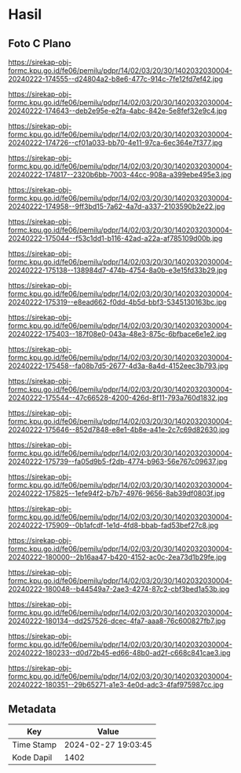 # Hasil

## Foto C Plano

https://sirekap-obj-formc.kpu.go.id/fe06/pemilu/pdpr/14/02/03/20/30/1402032030004-20240222-174555--d24804a2-b8e6-477c-914c-7fe12fd7ef42.jpg

https://sirekap-obj-formc.kpu.go.id/fe06/pemilu/pdpr/14/02/03/20/30/1402032030004-20240222-174643--deb2e95e-e2fa-4abc-842e-5e8fef32e9c4.jpg

https://sirekap-obj-formc.kpu.go.id/fe06/pemilu/pdpr/14/02/03/20/30/1402032030004-20240222-174726--cf01a033-bb70-4e11-97ca-6ec364e7f377.jpg

https://sirekap-obj-formc.kpu.go.id/fe06/pemilu/pdpr/14/02/03/20/30/1402032030004-20240222-174817--2320b6bb-7003-44cc-908a-a399ebe495e3.jpg

https://sirekap-obj-formc.kpu.go.id/fe06/pemilu/pdpr/14/02/03/20/30/1402032030004-20240222-174958--9ff3bd15-7a62-4a7d-a337-2103590b2e22.jpg

https://sirekap-obj-formc.kpu.go.id/fe06/pemilu/pdpr/14/02/03/20/30/1402032030004-20240222-175044--f53c1dd1-b116-42ad-a22a-af785109d00b.jpg

https://sirekap-obj-formc.kpu.go.id/fe06/pemilu/pdpr/14/02/03/20/30/1402032030004-20240222-175138--138984d7-474b-4754-8a0b-e3e15fd33b29.jpg

https://sirekap-obj-formc.kpu.go.id/fe06/pemilu/pdpr/14/02/03/20/30/1402032030004-20240222-175319--e8ead662-f0dd-4b5d-bbf3-5345130163bc.jpg

https://sirekap-obj-formc.kpu.go.id/fe06/pemilu/pdpr/14/02/03/20/30/1402032030004-20240222-175403--187f08e0-043a-48e3-875c-6bfbace6e1e2.jpg

https://sirekap-obj-formc.kpu.go.id/fe06/pemilu/pdpr/14/02/03/20/30/1402032030004-20240222-175458--fa08b7d5-2677-4d3a-8a4d-4152eec3b793.jpg

https://sirekap-obj-formc.kpu.go.id/fe06/pemilu/pdpr/14/02/03/20/30/1402032030004-20240222-175544--47c66528-4200-426d-8f11-793a760d1832.jpg

https://sirekap-obj-formc.kpu.go.id/fe06/pemilu/pdpr/14/02/03/20/30/1402032030004-20240222-175646--852d7848-e8e1-4b8e-a41e-2c7c69d82630.jpg

https://sirekap-obj-formc.kpu.go.id/fe06/pemilu/pdpr/14/02/03/20/30/1402032030004-20240222-175739--fa05d9b5-f2db-4774-b963-56e767c09637.jpg

https://sirekap-obj-formc.kpu.go.id/fe06/pemilu/pdpr/14/02/03/20/30/1402032030004-20240222-175825--1efe94f2-b7b7-4976-9656-8ab39df0803f.jpg

https://sirekap-obj-formc.kpu.go.id/fe06/pemilu/pdpr/14/02/03/20/30/1402032030004-20240222-175909--0b1afcdf-1e1d-4fd8-bbab-fad53bef27c8.jpg

https://sirekap-obj-formc.kpu.go.id/fe06/pemilu/pdpr/14/02/03/20/30/1402032030004-20240222-180000--2b16aa47-b420-4152-ac0c-2ea73d1b29fe.jpg

https://sirekap-obj-formc.kpu.go.id/fe06/pemilu/pdpr/14/02/03/20/30/1402032030004-20240222-180048--b44549a7-2ae3-4274-87c2-cbf3bed1a53b.jpg

https://sirekap-obj-formc.kpu.go.id/fe06/pemilu/pdpr/14/02/03/20/30/1402032030004-20240222-180134--dd257526-dcec-4fa7-aaa8-76c600827fb7.jpg

https://sirekap-obj-formc.kpu.go.id/fe06/pemilu/pdpr/14/02/03/20/30/1402032030004-20240222-180233--d0d72b45-ed66-48b0-ad2f-c668c841cae3.jpg

https://sirekap-obj-formc.kpu.go.id/fe06/pemilu/pdpr/14/02/03/20/30/1402032030004-20240222-180351--29b65271-a1e3-4e0d-adc3-4faf975987cc.jpg


## Metadata

| Key        | Value               |
| ---------- | ------------------- |
| Time Stamp | 2024-02-27 19:03:45 |
| Kode Dapil | 1402                |



